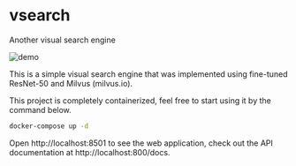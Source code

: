 # vsearch
Another visual search engine

![demo](https://user-images.githubusercontent.com/28271488/153646497-fe58705b-f93f-4410-b034-ddda78137d29.gif)

This is a simple visual search engine that was implemented using fine-tuned ResNet-50 and Milvus (milvus.io).

This project is completely containerized, feel free to start using it by the command below.
```bash
docker-compose up -d
```

Open http://localhost:8501 to see the web application, check out the API documentation at http://localhost:800/docs.
